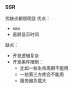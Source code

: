 ### SSR
优缺点都很明显
优点：
- seo
- 首屏显示时间

缺点：
- 开发逻辑复杂
- 开发条件限制：
    - 比如一些生命周期不能用
    - 一些第三方库会不能用
    - 服务器负载大